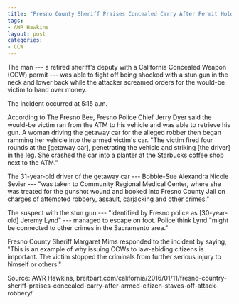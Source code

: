```yaml
---
title: "Fresno County Sheriff Praises Concealed Carry After Permit Holder Staves Off Attack, Robbery"
tags:
- AWR Hawkins
layout: post
categories:
- CCW
---
```


The man --- a retired sheriff's deputy with a California Concealed Weapon (CCW) permit --- was able to fight off being shocked with a stun gun in the neck and lower back while the attacker screamed orders for the would-be victim to hand over money.

The incident occurred at 5:15 a.m.

According to The Fresno Bee, Fresno Police Chief Jerry Dyer said the would-be victim ran from the ATM to his vehicle and was able to retrieve his gun. A woman driving the getaway car for the alleged robber then began ramming her vehicle into the armed victim's car. "The victim fired four rounds at the [getaway car], penetrating the vehicle and striking [the driver] in the leg. She crashed the car into a planter at the Starbucks coffee shop next to the ATM."

The 31-year-old driver of the getaway car --- Bobbie-Sue Alexandra Nicole Sevier --- "was taken to Community Regional Medical Center, where she was treated for the gunshot wound and booked into Fresno County Jail on charges of attempted robbery, assault, carjacking and other crimes."

The suspect with the stun gun --- "identified by Fresno police as [30-year-old] Jeremy Lynd" --- managed to escape on foot. Police think Lynd "might be connected to other crimes in the Sacramento area."

Fresno County Sheriff Margaret Mims responded to the incident by saying, "This is an example of why issuing CCWs to law-abiding citizens is important. The victim stopped the criminals from further serious injury to himself or others."

Source: AWR Hawkins, breitbart.com/california/2016/01/11/fresno-country-sheriff-praises-concealed-carry-after-armed-citizen-staves-off-attack-robbery/
